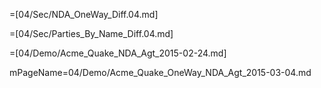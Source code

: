 =[04/Sec/NDA_OneWay_Diff.04.md]

=[04/Sec/Parties_By_Name_Diff.04.md]

=[04/Demo/Acme_Quake_NDA_Agt_2015-02-24.md]

mPageName=04/Demo/Acme_Quake_OneWay_NDA_Agt_2015-03-04.md